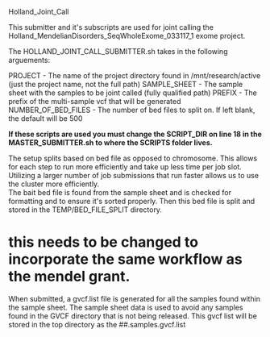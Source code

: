 Holland_Joint_Call

This submitter and it's subscripts are used for joint calling the Holland_MendelianDisorders_SeqWholeExome_033117_1 exome project.

The HOLLAND_JOINT_CALL_SUBMITTER.sh takes in the following arguements:

PROJECT - The name of the project directory found in /mnt/research/active (just the project name, not the full path)
SAMPLE_SHEET - The sample sheet with the samples to be joint called (fully qualified path)
PREFIX - The prefix of the multi-sample vcf that will be generated
NUMBER_OF_BED_FILES - The number of bed files to split on.  If left blank, the default will be 500

**If these scripts are used you must change the SCRIPT_DIR on line 18 in the MASTER_SUBMITTER.sh to where the SCRIPTS folder lives.**

The setup splits based on bed file as opposed to chromosome.  This allows for each step to run more efficiently and take up less time per job slot.  Utilizing a larger number of job submissions that run faster allows us to use the cluster more efficiently.  
		The bait bed file is found from the sample sheet and is checked for formatting and to ensure it's sorted properly.  Then this bed file is split and stored in the TEMP/BED_FILE_SPLIT directory.

# this needs to be changed to incorporate the same workflow as the mendel grant.

When submitted, a gvcf.list file is generated for all the samples found within the sample sheet.  The sample sheet data is used to avoid any samples found in the GVCF directory that is not being released.  This gvcf list will be stored in the top directory as the ##.samples.gvcf.list

